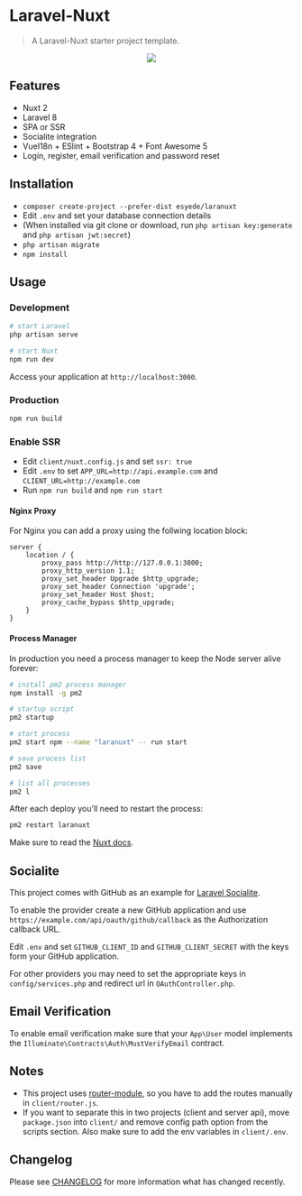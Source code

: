 # Laravel-Nuxt

> A Laravel-Nuxt starter project template.

<p align="center">
<img src="https://i.imgur.com/NHFTsGt.png">
</p>

## Features

- Nuxt 2
- Laravel 8
- SPA or SSR
- Socialite integration
- VueI18n + ESlint + Bootstrap 4 + Font Awesome 5
- Login, register, email verification and password reset

## Installation

- `composer create-project --prefer-dist esyede/laranuxt`
- Edit `.env` and set your database connection details 
- (When installed via git clone or download, run `php artisan key:generate` and `php artisan jwt:secret`)
- `php artisan migrate`
- `npm install`

## Usage

### Development

```bash
# start Laravel
php artisan serve

# start Nuxt
npm run dev
```

Access your application at `http://localhost:3000`.

### Production

```bash
npm run build
```

### Enable SSR

- Edit `client/nuxt.config.js` and set `ssr: true` 
- Edit `.env` to set `APP_URL=http://api.example.com` and `CLIENT_URL=http://example.com`
- Run `npm run build` and `npm run start`

#### Nginx Proxy

For Nginx you can add a proxy using the follwing location block:

```
server {
    location / {
        proxy_pass http://http://127.0.0.1:3000;
        proxy_http_version 1.1;
        proxy_set_header Upgrade $http_upgrade;
        proxy_set_header Connection 'upgrade';
        proxy_set_header Host $host;
        proxy_cache_bypass $http_upgrade;
    }
}
```

#### Process Manager

In production you need a process manager to keep the Node server alive forever:

```bash
# install pm2 process manager
npm install -g pm2

# startup script
pm2 startup

# start process
pm2 start npm --name "laranuxt" -- run start

# save process list
pm2 save

# list all processes
pm2 l
```

After each deploy you'll need to restart the process:

```bash
pm2 restart laranuxt 
```

Make sure to read the [Nuxt docs](https://nuxtjs.org/).

## Socialite

This project comes with GitHub as an example for [Laravel Socialite](https://laravel.com/docs/8.x/socialite).

To enable the provider create a new GitHub application and use `https://example.com/api/oauth/github/callback` as the Authorization callback URL.

Edit `.env` and set `GITHUB_CLIENT_ID` and `GITHUB_CLIENT_SECRET` with the keys form your GitHub application.

For other providers you may need to set the appropriate keys in `config/services.php` and redirect url in `OAuthController.php`.

## Email Verification

To enable email verification make sure that your `App\User` model implements the `Illuminate\Contracts\Auth\MustVerifyEmail` contract.

## Notes

- This project uses [router-module](https://github.com/nuxt-community/router-module), so you have to add the routes manually in `client/router.js`.
- If you want to separate this in two projects (client and server api), move `package.json` into `client/` and remove config path option from the scripts section. Also make sure to add the env variables in `client/.env`.

## Changelog

Please see [CHANGELOG](CHANGELOG.md) for more information what has changed recently.
